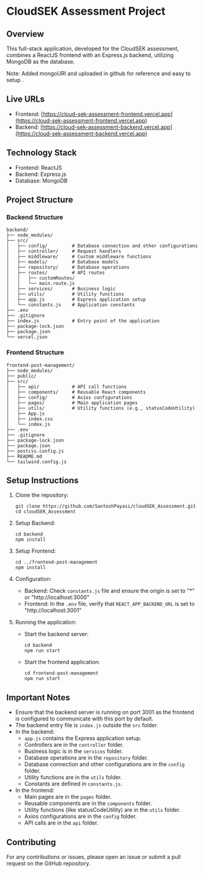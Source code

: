 # CloudSEK Assessment Project

## Overview
This full-stack application, developed for the CloudSEK assessment, combines a ReactJS frontend with an Express.js backend, utilizing MongoDB as the database.  

Note: Added mongoURI and uploaded in github for reference and easy to setup .

## Live URLs
- Frontend: [https://cloud-sek-assessment-frontend.vercel.app](https://cloud-sek-assessment-frontend.vercel.app)
- Backend: [https://cloud-sek-assessment-backend.vercel.app](https://cloud-sek-assessment-backend.vercel.app)

## Technology Stack
- Frontend: ReactJS
- Backend: Express.js
- Database: MongoDB

## Project Structure

### Backend Structure
```
backend/
├── node_modules/
├── src/
│   ├── config/         # Database connection and other configurations
│   ├── controller/     # Request handlers
│   ├── middleware/     # Custom middleware functions
│   ├── models/         # Database models
│   ├── repository/     # Database operations
│   ├── routes/         # API routes
│   │   ├── customRoutes/
│   │   └── main.route.js
│   ├── services/       # Business logic
│   ├── utils/          # Utility functions
│   ├── app.js          # Express application setup
│   └── constants.js    # Application constants
├── .env
├── .gitignore
├── index.js            # Entry point of the application
├── package-lock.json
├── package.json
└── vercel.json
```

### Frontend Structure
```
frontend-post-management/
├── node_modules/
├── public/
├── src/
│   ├── api/            # API call functions
│   ├── components/     # Reusable React components
│   ├── config/         # Axios configurations
│   ├── pages/          # Main application pages
│   ├── utils/          # Utility functions (e.g., statusCodeUtility)
│   ├── App.js
│   ├── index.css
│   └── index.js
├── .env
├── .gitignore
├── package-lock.json
├── package.json
├── postcss.config.js
├── README.md
└── tailwind.config.js
```

## Setup Instructions

1. Clone the repository:
   ```
   git clone https://github.com/SantoshPayasi/cloudSEK_Assessment.git
   cd cloudSEK_Assessment
   ```

2. Setup Backend:
   ```
   cd backend
   npm install
   ```

3. Setup Frontend:
   ```
   cd ../frontend-post-management
   npm install
   ```

4. Configuration:
   - Backend: Check `constants.js` file and ensure the origin is set to "\*" or "http://localhost:3000"
   - Frontend: In the `.env` file, verify that `REACT_APP_BACKEND_URL` is set to "http://localhost:3001"

5. Running the application:
   - Start the backend server:
     ```
     cd backend
     npm run start
     ```
   - Start the frontend application:
     ```
     cd frontend-post-management
     npm run start
     ```

## Important Notes
- Ensure that the backend server is running on port 3001 as the frontend is configured to communicate with this port by default.
- The backend entry file is `index.js` outside the `src` folder.
- In the backend:
  - `app.js` contains the Express application setup.
  - Controllers are in the `controller` folder.
  - Business logic is in the `services` folder.
  - Database operations are in the `repository` folder.
  - Database connection and other configurations are in the `config` folder.
  - Utility functions are in the `utils` folder.
  - Constants are defined in `constants.js`.
- In the frontend:
  - Main pages are in the `pages` folder.
  - Reusable components are in the `components` folder.
  - Utility functions (like statusCodeUtility) are in the `utils` folder.
  - Axios configurations are in the `config` folder.
  - API calls are in the `api` folder.

## Contributing
For any contributions or issues, please open an issue or submit a pull request on the GitHub repository.

